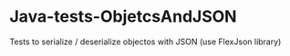 # Java-tests-ObjetcsAndJSON
Tests to serialize / deserialize objectos with JSON (use FlexJson library)
